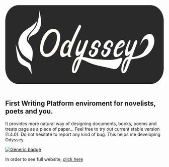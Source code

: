 <div align="center">
    <a href="https://odysseyapp.herokuapp.com">
        <img width="600" height="250"src="https://raw.githubusercontent.com/Ph0enixKM/Odyssey/master/app/public/arts/250-logo.png">
    </a>
    <br>
    <br>
</div>

## First Writing Platform enviroment for novelists, poets and you.
It provides more natural way of designing documents, books, poems
and treats page as a piece of paper...
Feel free to try out current stable version (1.4.0). Do not hesitate to report any kind of bug. This helps me developing Odyssey.

[![Generic badge](https://img.shields.io/badge/Version-Stable-blue.svg)](https://odysseyapp.herokuapp.com)

In order to see full website, [click here](https://odysseyapp.herokuapp.com)
